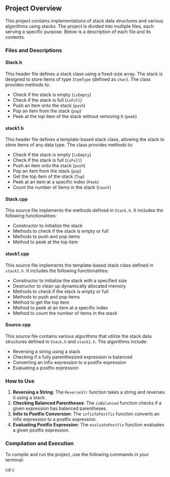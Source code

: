 
## Project Overview

This project contains implementations of stack data structures and various algorithms using stacks. The project is divided into multiple files, each serving a specific purpose. Below is a description of each file and its contents.

### Files and Descriptions

#### Stack.h
This header file defines a stack class using a fixed-size array. The stack is designed to store items of type `ItemType` (defined as `char`). The class provides methods to:
- Check if the stack is empty (`isEmpty`)
- Check if the stack is full (`isFull`)
- Push an item onto the stack (`push`)
- Pop an item from the stack (`pop`)
- Peek at the top item of the stack without removing it (`peek`)

#### stack1.h
This header file defines a template-based stack class, allowing the stack to store items of any data type. The class provides methods to:
- Check if the stack is empty (`isEmpty`)
- Check if the stack is full (`isFull`)
- Push an item onto the stack (`push`)
- Pop an item from the stack (`pop`)
- Get the top item of the stack (`Top`)
- Peek at an item at a specific index (`Peek`)
- Count the number of items in the stack (`Count`)

#### Stack.cpp
This source file implements the methods defined in `Stack.h`. It includes the following functionalities:
- Constructor to initialize the stack
- Methods to check if the stack is empty or full
- Methods to push and pop items
- Method to peek at the top item

#### stack1.cpp
This source file implements the template-based stack class defined in `stack1.h`. It includes the following functionalities:
- Constructor to initialize the stack with a specified size
- Destructor to clean up dynamically allocated memory
- Methods to check if the stack is empty or full
- Methods to push and pop items
- Method to get the top item
- Method to peek at an item at a specific index
- Method to count the number of items in the stack

#### Source.cpp
This source file contains various algorithms that utilize the stack data structures defined in `Stack.h` and `stack1.h`. The algorithms include:
- Reversing a string using a stack
- Checking if a fully parenthesized expression is balanced
- Converting an infix expression to a postfix expression
- Evaluating a postfix expression

### How to Use

1. **Reversing a String**: The `ReverseStr` function takes a string and reverses it using a stack.
2. **Checking Balanced Parentheses**: The `isBalanced` function checks if a given expression has balanced parentheses.
3. **Infix to Postfix Conversion**: The `infixToPostfix` function converts an infix expression to a postfix expression.
4. **Evaluating Postfix Expression**: The `evaluatePostfix` function evaluates a given postfix expression.

### Compilation and Execution

To compile and run the project, use the following commands in your terminal:

cd c
